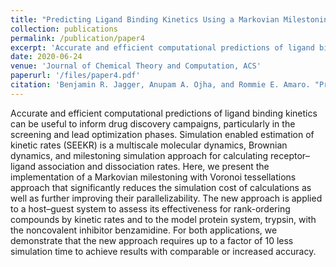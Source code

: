 ```yaml
---
title: "Predicting Ligand Binding Kinetics Using a Markovian Milestoning with Voronoi Tessellations Multiscale Approach"
collection: publications
permalink: /publication/paper4
excerpt: 'Accurate and efficient computational predictions of ligand binding kinetics can be useful to inform drug discovery campaigns, particularly in the screening and lead optimization phases. Simulation enabled estimation of kinetic rates (SEEKR) is a multiscale molecular dynamics, Brownian dynamics, and milestoning simulation approach for calculating receptor–ligand association and dissociation rates. Here, we present the implementation of a Markovian milestoning with Voronoi tessellations approach that significantly reduces the simulation cost of calculations as well as further improving their parallelizability. The new approach is applied to a host–guest system to assess its effectiveness for rank-ordering compounds by kinetic rates and to the model protein system, trypsin, with the noncovalent inhibitor benzamidine. For both applications, we demonstrate that the new approach requires up to a factor of 10 less simulation time to achieve results with comparable or increased accuracy.'
date: 2020-06-24
venue: 'Journal of Chemical Theory and Computation, ACS'
paperurl: '/files/paper4.pdf'
citation: 'Benjamin R. Jagger, Anupam A. Ojha, and Rommie E. Amaro. "Predicting ligand binding kinetics using a Markovian milestoning with Voronoi tessellations multiscale approach." Journal of Chemical Theory and Computation 16, no. 8 (2020): 5348-5357.'
---
```


Accurate and efficient computational predictions of ligand binding kinetics can be useful to inform drug discovery campaigns, particularly in the screening and lead optimization phases. Simulation enabled estimation of kinetic rates (SEEKR) is a multiscale molecular dynamics, Brownian dynamics, and milestoning simulation approach for calculating receptor–ligand association and dissociation rates. Here, we present the implementation of a Markovian milestoning with Voronoi tessellations approach that significantly reduces the simulation cost of calculations as well as further improving their parallelizability. The new approach is applied to a host–guest system to assess its effectiveness for rank-ordering compounds by kinetic rates and to the model protein system, trypsin, with the noncovalent inhibitor benzamidine. For both applications, we demonstrate that the new approach requires up to a factor of 10 less simulation time to achieve results with comparable or increased accuracy.